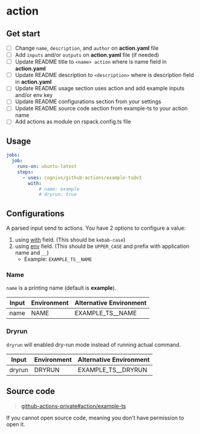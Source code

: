 # <name> action

<!-- <description> -->

## Get start

<!-- THIS SECTION SHOULD BE REMOVED ONCE YOUR ACTION IS COMPLETED -->

- [ ] Change `name`, `description`, and `author` on **action.yaml** file
- [ ] Add `inputs` and/or `outputs` on **action.yaml** file (if needed)
- [ ] Update README title to `<name> action` where **<name>** is name field in **action.yaml**
- [ ] Update README description to `<description>` where **<description>** is description field in **action.yaml**
- [ ] Update README usage section uses action and add example inputs and/or env key
- [ ] Update README configurations section from your settings
- [ ] Update README source code section from example-ts to your action name
- [ ] Add actions as module on rspack.config.ts file

## Usage

```yaml
jobs:
  job:
    runs-on: ubuntu-latest
    steps:
      - uses: cognius/github-actions/example-ts@v3
        with:
            # name: example
            # dryrun: true
```

## Configurations

A parsed input send to actions. You have 2 options to configure a value:

1. using [with][steps-with-url] field. (This should be `kebab-case`)
2. using [env][steps-env-url] field. (This should be `UPPER_CASE` and prefix with application name and `__`)
    - Example: `EXAMPLE_TS__NAME`

[steps-with-url]: https://docs.github.com/en/actions/using-workflows/workflow-syntax-for-github-actions#jobsjob_idstepswith
[steps-env-url]: https://docs.github.com/en/actions/using-workflows/workflow-syntax-for-github-actions#jobsjob_idstepsenv

### Name

`name` is a printing name (default is **example**).

| Input | Environment | Alternative Environment |
| ----- | ----------- | ----------------------- |
| name  | NAME        | EXAMPLE_TS__NAME        |

### Dryrun

`dryrun` will enabled dry-run mode instead of running actual command.

| Input  | Environment | Alternative Environment |
| ------ | ----------- | ----------------------- |
| dryrun | DRYRUN      | EXAMPLE_TS__DRYRUN      |

## Source code

> [github-actions-private#action/example-ts][source-code-url]

If you cannot open source code, meaning you don't have permission to open it.

[source-code-url]: https://github.com/cognius/github-actions-private/tree/main/actions/src/example-ts
